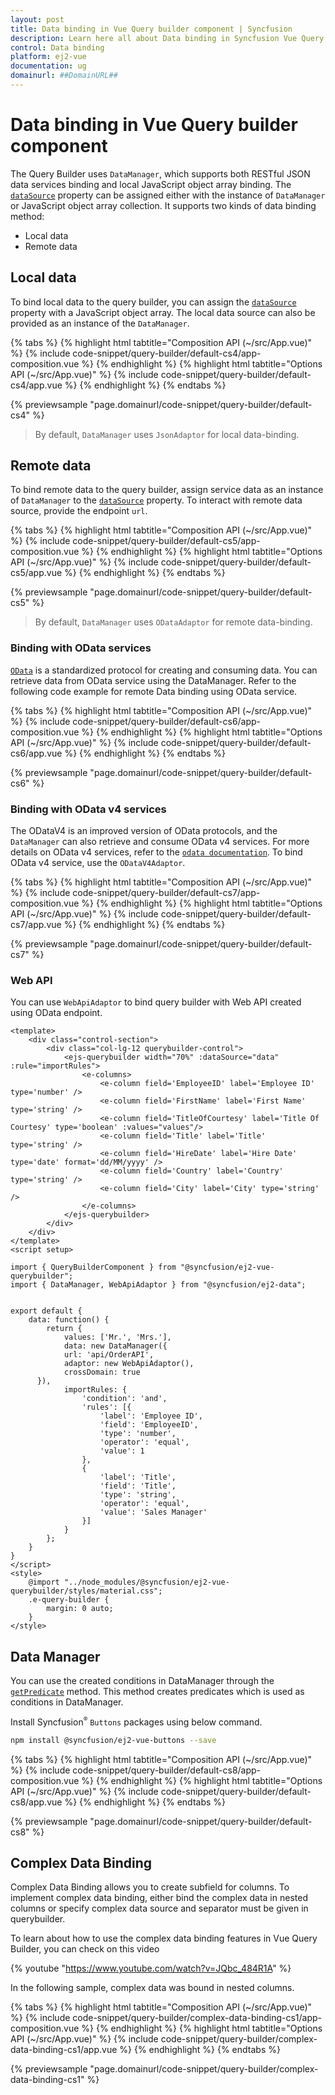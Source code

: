 ```yaml
---
layout: post
title: Data binding in Vue Query builder component | Syncfusion
description: Learn here all about Data binding in Syncfusion Vue Query builder component of Syncfusion Essential JS 2 and more.
control: Data binding 
platform: ej2-vue
documentation: ug
domainurl: ##DomainURL##
---
```


# Data binding in Vue Query builder component

The Query Builder uses `DataManager`, which supports both RESTful JSON data services binding and local JavaScript object array binding. The [`dataSource`](https://ej2.syncfusion.com/vue/documentation/api/query-builder/#datasource) property can be assigned either with the instance of `DataManager` or JavaScript object array collection. It supports two kinds of data binding method:

* Local data
* Remote data

## Local data

To bind local data to the query builder, you can assign the [`dataSource`](https://ej2.syncfusion.com/vue/documentation/api/query-builder/#datasource) property  with a JavaScript object array. The local data source can also be provided as an instance of the `DataManager`.

{% tabs %}
{% highlight html tabtitle="Composition API (~/src/App.vue)" %}
{% include code-snippet/query-builder/default-cs4/app-composition.vue %}
{% endhighlight %}
{% highlight html tabtitle="Options API (~/src/App.vue)" %}
{% include code-snippet/query-builder/default-cs4/app.vue %}
{% endhighlight %}
{% endtabs %}
        
{% previewsample "page.domainurl/code-snippet/query-builder/default-cs4" %}

> By default, `DataManager` uses `JsonAdaptor` for local data-binding.

## Remote data

To bind remote  data to the query builder, assign service data as an instance of  `DataManager` to the [`dataSource`](https://ej2.syncfusion.com/vue/documentation/api/query-builder/#datasource) property. To interact with remote data source, provide the endpoint `url`.

{% tabs %}
{% highlight html tabtitle="Composition API (~/src/App.vue)" %}
{% include code-snippet/query-builder/default-cs5/app-composition.vue %}
{% endhighlight %}
{% highlight html tabtitle="Options API (~/src/App.vue)" %}
{% include code-snippet/query-builder/default-cs5/app.vue %}
{% endhighlight %}
{% endtabs %}
        
{% previewsample "page.domainurl/code-snippet/query-builder/default-cs5" %}

> By default, `DataManager` uses `ODataAdaptor` for remote data-binding.

### Binding with OData services

[`OData`](https://www.odata.org/documentation/odata-version-3-0/) is a standardized protocol for creating and consuming data. You can retrieve data from OData service using the DataManager. Refer to the following code example for remote Data binding using OData service.

{% tabs %}
{% highlight html tabtitle="Composition API (~/src/App.vue)" %}
{% include code-snippet/query-builder/default-cs6/app-composition.vue %}
{% endhighlight %}
{% highlight html tabtitle="Options API (~/src/App.vue)" %}
{% include code-snippet/query-builder/default-cs6/app.vue %}
{% endhighlight %}
{% endtabs %}
        
{% previewsample "page.domainurl/code-snippet/query-builder/default-cs6" %}

### Binding with OData v4 services

The ODataV4 is an improved version of OData protocols, and the `DataManager` can also retrieve and consume OData v4 services. For more details on OData v4 services, refer to the [`odata documentation`](http://docs.oasis-open.org/odata/odata/v4.0/errata03/os/complete/part1-protocol/odata-v4.0-errata03-os-part1-protocol-complete.html#_Toc453752197). To bind OData v4 service, use the `ODataV4Adaptor`.

{% tabs %}
{% highlight html tabtitle="Composition API (~/src/App.vue)" %}
{% include code-snippet/query-builder/default-cs7/app-composition.vue %}
{% endhighlight %}
{% highlight html tabtitle="Options API (~/src/App.vue)" %}
{% include code-snippet/query-builder/default-cs7/app.vue %}
{% endhighlight %}
{% endtabs %}
        
{% previewsample "page.domainurl/code-snippet/query-builder/default-cs7" %}

### Web API

You can use `WebApiAdaptor` to bind query builder with Web API created using OData endpoint.

```
<template>
    <div class="control-section">
        <div class="col-lg-12 querybuilder-control">
            <ejs-querybuilder width="70%" :dataSource="data" :rule="importRules">
                <e-columns>
                    <e-column field='EmployeeID' label='Employee ID' type='number' />
                    <e-column field='FirstName' label='First Name' type='string' />
                    <e-column field='TitleOfCourtesy' label='Title Of Courtesy' type='boolean' :values="values"/>
                    <e-column field='Title' label='Title' type='string' />
                    <e-column field='HireDate' label='Hire Date' type='date' format='dd/MM/yyyy' />
                    <e-column field='Country' label='Country' type='string' />
                    <e-column field='City' label='City' type='string' />
                </e-columns>
            </ejs-querybuilder>
        </div>
    </div>
</template>
<script setup>

import { QueryBuilderComponent } from "@syncfusion/ej2-vue-querybuilder";
import { DataManager, WebApiAdaptor } from "@syncfusion/ej2-data";


export default {
    data: function() {
        return {
            values: ['Mr.', 'Mrs.'],
            data: new DataManager({
            url: 'api/OrderAPI',
            adaptor: new WebApiAdaptor(),
            crossDomain: true
      }),
            importRules: {
                'condition': 'and',
                'rules': [{
                    'label': 'Employee ID',
                    'field': 'EmployeeID',
                    'type': 'number',
                    'operator': 'equal',
                    'value': 1
                },
                {
                    'label': 'Title',
                    'field': 'Title',
                    'type': 'string',
                    'operator': 'equal',
                    'value': 'Sales Manager'
                }]
            }
        };
    }
}
</script>
<style>
    @import "../node_modules/@syncfusion/ej2-vue-querybuilder/styles/material.css";
    .e-query-builder {
        margin: 0 auto;
    }
</style>
```

## Data Manager

You can use the created conditions in DataManager through the [`getPredicate`](https://ej2.syncfusion.com/vue/documentation/api/query-builder/#getpredicate) method. This method creates predicates which is used as conditions in DataManager.

Install Syncfusion<sup style="font-size:70%">&reg;</sup> `Buttons` packages using below command.

```bash
npm install @syncfusion/ej2-vue-buttons --save
```

{% tabs %}
{% highlight html tabtitle="Composition API (~/src/App.vue)" %}
{% include code-snippet/query-builder/default-cs8/app-composition.vue %}
{% endhighlight %}
{% highlight html tabtitle="Options API (~/src/App.vue)" %}
{% include code-snippet/query-builder/default-cs8/app.vue %}
{% endhighlight %}
{% endtabs %}
        
{% previewsample "page.domainurl/code-snippet/query-builder/default-cs8" %}

## Complex Data Binding

Complex Data Binding allows you to create subfield for columns. To implement complex data binding, either bind the complex data in nested columns or specify complex data source and separator must be given in querybuilder.

To learn about how to use the complex data binding features in Vue Query Builder, you can check on this video

{% youtube "https://www.youtube.com/watch?v=JQbc_484R1A" %}

In the following sample, complex data was bound in nested columns.

{% tabs %}
{% highlight html tabtitle="Composition API (~/src/App.vue)" %}
{% include code-snippet/query-builder/complex-data-binding-cs1/app-composition.vue %}
{% endhighlight %}
{% highlight html tabtitle="Options API (~/src/App.vue)" %}
{% include code-snippet/query-builder/complex-data-binding-cs1/app.vue %}
{% endhighlight %}
{% endtabs %}
        
{% previewsample "page.domainurl/code-snippet/query-builder/complex-data-binding-cs1" %}